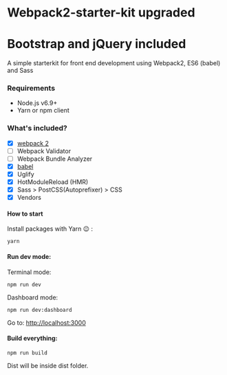 # Webpack2-starter-kit upgraded
# Bootstrap and jQuery included

A simple starterkit for front end development using Webpack2, ES6 (babel) and Sass


### Requirements
- Node.js v6.9+
- Yarn or npm client

### What's included?
- [x] [webpack 2](https://webpack.js.org)
- [ ] Webpack Validator
- [ ] Webpack Bundle Analyzer
- [x] [babel](https://babeljs.io/)
- [x] Uglify
- [x] HotModuleReload (HMR)
- [x] Sass > PostCSS(Autoprefixer) > CSS
- [x] Vendors

#### How to start

Install packages with Yarn 😉 :
```
yarn
```

#### Run dev mode:

Terminal mode:
```
npm run dev
```

Dashboard mode:
```
npm run dev:dashboard
```

Go to:
[http://localhost:3000](http://localhost:3000)

#### Build everything:

```
npm run build
```

Dist will be inside dist folder.


